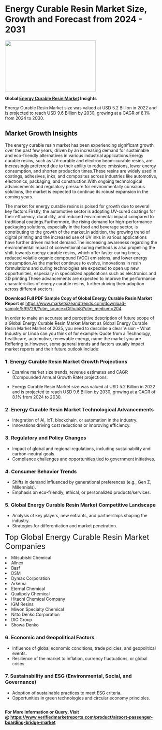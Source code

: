 <H1>Energy Curable Resin Market Size, Growth and Forecast from 2024 - 2031</H1><img class="aligncenter size-medium wp-image-584254" src="https://thirdeyenews.in/wp-content/uploads/2024/09/Global-Market-Research-300x168.jpeg" alt="" width="300" height="168" /><p><strong>Global&nbsp;<a href="https://www.marketsizeandtrends.com/download-sample/599726/?utm_source=Github8j?utm_medium=204">Energy Curable Resin Market</a> Insights</strong></p><p>Energy Curable Resin Market size was valued at USD 5.2 Billion in 2022 and is projected to reach USD 9.6 Billion by 2030, growing at a CAGR of 8.1% from 2024 to 2030.</p><p><h2>Market Growth Insights</h2> <p>The energy curable resin market has been experiencing significant growth over the past few years, driven by an increasing demand for sustainable and eco-friendly alternatives in various industrial applications.Energy curable resins, such as UV-curable and electron beam-curable resins, are increasingly preferred due to their ability to reduce emissions, lower energy consumption, and shorten production times.These resins are widely used in coatings, adhesives, inks, and composites across industries like automotive, electronics, packaging, and construction.With ongoing technological advancements and regulatory pressure for environmentally conscious solutions, the market is expected to continue its robust expansion in the coming years.</p> <p>The market for energy curable resins is poised for growth due to several key factors.Firstly, the automotive sector is adopting UV-cured coatings for their efficiency, durability, and reduced environmental impact compared to traditional coatings.Furthermore, the rising demand for high-performance packaging solutions, especially in the food and beverage sector, is contributing to the growth of the market.In addition, the growing trend of digital printing and the increased use of UV inks in various applications have further driven market demand.The increasing awareness regarding the environmental impact of conventional curing methods is also propelling the shift towards energy curable resins, which offer faster curing times, reduced volatile organic compound (VOC) emissions, and lower energy consumption.As the market continues to evolve, innovations in resin formulations and curing technologies are expected to open up new opportunities, especially in specialized applications such as electronics and 3D printing.These advancements are expected to improve the performance characteristics of energy curable resins, further driving their adoption across different sectors.<p><span class=""><strong>Download Full PDF Sample Copy of Global Energy Curable Resin Market Report</strong> @ <a href="https://www.marketsizeandtrends.com/download-sample/599726/?utm_source=Github8j?utm_medium=204" target="_blank">https://www.marketsizeandtrends.com/download-sample/599726/?utm_source=Github8j?utm_medium=204</a></span></p><p>In order to make an accurate and perceptive description of future scope of a Global&nbsp;Energy Curable Resin Market Market as Global&nbsp;Energy Curable Resin Market Market of 2025, you need to describe a clear Vision &ndash; What Industry or Linda can you think of for example: Quote from a Technology, healthcare, automotive, renewable energy, name the market you are Reffering to.However, some general trends and factors usually impact market reports and their future outlook include:</p><h3>1.&nbsp;<strong>Energy Curable Resin Market Growth Projections</strong></h3><ul><li>Examine market size trends, revenue estimates and CAGR (Compounded Annual Growth Rate) projections.</li><li><p>Energy Curable Resin Market size was valued at USD 5.2 Billion in 2022 and is projected to reach USD 9.6 Billion by 2030, growing at a CAGR of 8.1% from 2024 to 2030.</p></li></ul><h3>2.&nbsp;<strong>Energy Curable Resin Market Technological Advancements</strong></h3><ul><li>Integration of AI, IoT, blockchain, or automation in the industry.</li><li>Innovations driving cost reductions or improving efficiency.</li></ul><h3>3.&nbsp;<strong>Regulatory and Policy Changes</strong></h3><ul><li>Impact of global and regional regulations, including sustainability and carbon-neutral goals.</li><li>Compliance challenges and opportunities tied to government initiatives.</li></ul><h3>4.&nbsp;<strong>Consumer Behavior Trends</strong></h3><ul><li>Shifts in demand influenced by generational preferences (e.g., Gen Z, Millennials).</li><li>Emphasis on eco-friendly, ethical, or personalized products/services.</li></ul><h3>5.&nbsp;<strong>Global Energy Curable Resin Market Competitive Landscape</strong></h3><ul><li>Analysis of key players, new entrants, and partnerships shaping the industry.</li><li>Strategies for differentiation and market penetration.</li></ul><p data-pm-slice="1 1 []"><span style="color: inherit; font-family: inherit; font-size: 25px;">Top Global Energy Curable Resin Market Companies</span></p><div class="" data-test-id=""><p><li>Mitsubishi Chemical</li><li> Allnex</li><li> Basf</li><li> DSM</li><li> Dymax Corporation</li><li> Arkema</li><li> Eternal Chemical</li><li> Qualipoly Chemical</li><li> Hitachi Chemical Company</li><li> IGM Resins</li><li> Miwon Specialty Chemical</li><li> Nitto Denko Corporation</li><li> DIC Group</li><li> Showa Denko</li></p></div><h3>6.&nbsp;<strong>Economic and Geopolitical Factors</strong></h3><ul><li>Influence of global economic conditions, trade policies, and geopolitical events.</li><li>Resilience of the market to inflation, currency fluctuations, or global crises.</li></ul><h3>7.&nbsp;<strong>Sustainability and ESG (Environmental, Social, and Governance)</strong></h3><ul><li>Adoption of sustainable practices to meet ESG criteria.</li><li>Opportunities in green technologies and circular economy principles.</li></ul><h2><strong style="font-size: 14px;">For More Information or Query, Visit @&nbsp;</strong><a style="background-color: #ffffff; font-size: 14px;" href="https://www.marketsizeandtrends.com/report/energy-curable-resin-market/" target="_blank">https://www.verifiedmarketreports.com/product/airport-passenger-boarding-bridge-market</a></h2>